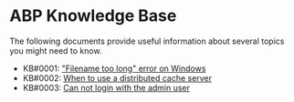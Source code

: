 # ABP Knowledge Base

The following documents provide useful information about several topics you might need to know.

* KB#0001: ["Filename too long" error on Windows](windows-path-too-long-fix.md)
* KB#0002: [When to use a distributed cache server](when-to-use-a-distributed-cache-server.md)
* KB#0003: [Can not login with the admin user](can-not-login-with-admin-user.md)